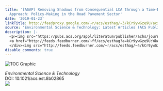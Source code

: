```yaml
---
title: '[ASAP] Removing Shadows from Consequential LCA through a Time-Dependent Modeling
  Approach: Policy-Making in the Road Pavement Sector'
date: '2019-01-23'
linkTitle: http://feedproxy.google.com/~r/acs/esthag/~3/kCr9ywGze9U/acs.est.8b02865
source: 'Environmental Science & Technology: Latest Articles (ACS Publications)'
description: |-
  <p><img src="https://pubs.acs.org/appl/literatum/publisher/achs/journals/content/esthag/0/esthag.ahead-of-print/acs.est.8b02865/20190123/images/medium/es-2018-02865e_0005.gif" alt="TOC Graphic"/></p><div><cite>Environmental Science & Technology</cite></div><div>DOI: 10.1021/acs.est.8b02865</div><div class="feedflare">
  <a href="http://feeds.feedburner.com/~ff/acs/esthag?a=kCr9ywGze9U:WkwoTvyKD54:yIl2AUoC8zA"><img src="http://feeds.feedburner.com/~ff/acs/esthag?d=yIl2AUoC8zA" border="0"></img></a>
  </div><img src="http://feeds.feedburner.com/~r/acs/esthag/~4/kCr9ywGze9U" height="1" width="1" ...
disable_comments: true
---
```

<p><img src="https://pubs.acs.org/appl/literatum/publisher/achs/journals/content/esthag/0/esthag.ahead-of-print/acs.est.8b02865/20190123/images/medium/es-2018-02865e_0005.gif" alt="TOC Graphic"/></p><div><cite>Environmental Science & Technology</cite></div><div>DOI: 10.1021/acs.est.8b02865</div><div class="feedflare">
<a href="http://feeds.feedburner.com/~ff/acs/esthag?a=kCr9ywGze9U:WkwoTvyKD54:yIl2AUoC8zA"><img src="http://feeds.feedburner.com/~ff/acs/esthag?d=yIl2AUoC8zA" border="0"></img></a>
</div><img src="http://feeds.feedburner.com/~r/acs/esthag/~4/kCr9ywGze9U" height="1" width="1" ...